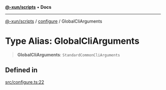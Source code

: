 [**@-xun/scripts**](../../README.md) • **Docs**

***

[@-xun/scripts](../../README.md) / [configure](../README.md) / GlobalCliArguments

# Type Alias: GlobalCliArguments

> **GlobalCliArguments**: `StandardCommonCliArguments`

## Defined in

[src/configure.ts:22](https://github.com/Xunnamius/xscripts/blob/4daa0986ccf09c4199915254d8a1d8095507731a/src/configure.ts#L22)
